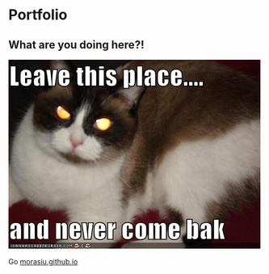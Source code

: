 # Portfolio

## What are you doing here?!

![Leave this place meme](leave-this-place-and-never-come-bak.jpg)

Go [morasiu.github.io](morasiu.github.io)
